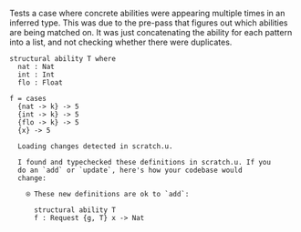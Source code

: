 Tests a case where concrete abilities were appearing multiple times in an
inferred type. This was due to the pre-pass that figures out which abilities
are being matched on. It was just concatenating the ability for each pattern
into a list, and not checking whether there were duplicates.

``` unison
structural ability T where
  nat : Nat
  int : Int
  flo : Float

f = cases
  {nat -> k} -> 5
  {int -> k} -> 5
  {flo -> k} -> 5
  {x} -> 5
```

``` ucm
  Loading changes detected in scratch.u.

  I found and typechecked these definitions in scratch.u. If you
  do an `add` or `update`, here's how your codebase would
  change:
  
    ⍟ These new definitions are ok to `add`:
    
      structural ability T
      f : Request {g, T} x -> Nat

```
